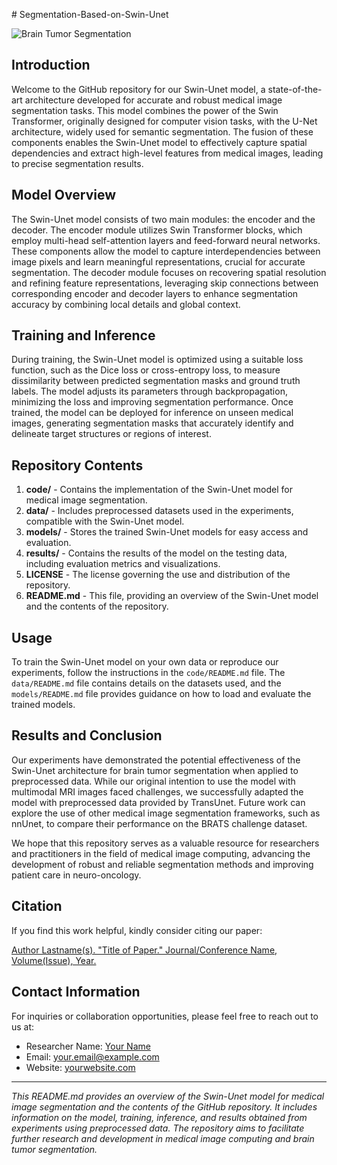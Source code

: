 # Segmentation-Based-on-Swin-Unet

![Brain Tumor Segmentation](https://your-image-url.com)

## Introduction

Welcome to the GitHub repository for our Swin-Unet model, a state-of-the-art architecture developed for accurate and robust medical image segmentation tasks. This model combines the power of the Swin Transformer, originally designed for computer vision tasks, with the U-Net architecture, widely used for semantic segmentation. The fusion of these components enables the Swin-Unet model to effectively capture spatial dependencies and extract high-level features from medical images, leading to precise segmentation results.

## Model Overview

The Swin-Unet model consists of two main modules: the encoder and the decoder. The encoder module utilizes Swin Transformer blocks, which employ multi-head self-attention layers and feed-forward neural networks. These components allow the model to capture interdependencies between image pixels and learn meaningful representations, crucial for accurate segmentation. The decoder module focuses on recovering spatial resolution and refining feature representations, leveraging skip connections between corresponding encoder and decoder layers to enhance segmentation accuracy by combining local details and global context.

## Training and Inference

During training, the Swin-Unet model is optimized using a suitable loss function, such as the Dice loss or cross-entropy loss, to measure dissimilarity between predicted segmentation masks and ground truth labels. The model adjusts its parameters through backpropagation, minimizing the loss and improving segmentation performance. Once trained, the model can be deployed for inference on unseen medical images, generating segmentation masks that accurately identify and delineate target structures or regions of interest.

## Repository Contents

1. **code/** - Contains the implementation of the Swin-Unet model for medical image segmentation.
2. **data/** - Includes preprocessed datasets used in the experiments, compatible with the Swin-Unet model.
3. **models/** - Stores the trained Swin-Unet models for easy access and evaluation.
4. **results/** - Contains the results of the model on the testing data, including evaluation metrics and visualizations.
5. **LICENSE** - The license governing the use and distribution of the repository.
6. **README.md** - This file, providing an overview of the Swin-Unet model and the contents of the repository.

## Usage

To train the Swin-Unet model on your own data or reproduce our experiments, follow the instructions in the `code/README.md` file. The `data/README.md` file contains details on the datasets used, and the `models/README.md` file provides guidance on how to load and evaluate the trained models.

## Results and Conclusion

Our experiments have demonstrated the potential effectiveness of the Swin-Unet architecture for brain tumor segmentation when applied to preprocessed data. While our original intention to use the model with multimodal MRI images faced challenges, we successfully adapted the model with preprocessed data provided by TransUnet. Future work can explore the use of other medical image segmentation frameworks, such as nnUnet, to compare their performance on the BRATS challenge dataset.

We hope that this repository serves as a valuable resource for researchers and practitioners in the field of medical image computing, advancing the development of robust and reliable segmentation methods and improving patient care in neuro-oncology.

## Citation

If you find this work helpful, kindly consider citing our paper:

[Author Lastname(s). "Title of Paper." Journal/Conference Name, Volume(Issue), Year.](link-to-paper)

## Contact Information

For inquiries or collaboration opportunities, please feel free to reach out to us at:

- Researcher Name: [Your Name](https://github.com/your-github-username)
- Email: [your.email@example.com](mailto:your.email@example.com)
- Website: [yourwebsite.com](https://yourwebsite.com)

---
_This README.md provides an overview of the Swin-Unet model for medical image segmentation and the contents of the GitHub repository. It includes information on the model, training, inference, and results obtained from experiments using preprocessed data. The repository aims to facilitate further research and development in medical image computing and brain tumor segmentation._
